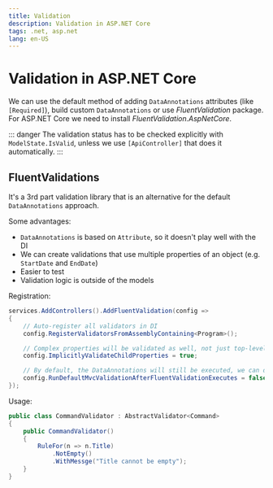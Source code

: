 ```yaml
---
title: Validation
description: Validation in ASP.NET Core
tags: .net, asp.net
lang: en-US
---
```


# Validation in ASP.NET Core

We can use the default method of adding `DataAnnotations` attributes (like
`[Required]`), build custom `DataAnnotations` or use *FluentValidation* package.
For ASP.NET Core we need to install *FluentValidation.AspNetCore*.

::: danger
The validation status has to be checked explicitly with `ModelState.IsValid`,
unless we use `[ApiController]` that does it automatically.
:::


## FluentValidations

It's a 3rd part validation library that is an alternative for the default
`DataAnnotations` approach.

Some advantages:

- `DataAnnotations` is based on `Attribute`, so it doesn't play well with the DI
- We can create validations that use multiple properties of an object (e.g.
  `StartDate` and `EndDate`)
- Easier to test
- Validation logic is outside of the models

Registration:

```csharp
services.AddControllers().AddFluentValidation(config =>
{
    // Auto-register all validators in DI
    config.RegisterValidatorsFromAssemblyContaining<Program>();

    // Complex properties will be validated as well, not just top-level properties
    config.ImplicitlyValidateChildProperties = true;

    // By default, the DataAnnotations will still be executed, we can disable it
    config.RunDefaultMvcValidationAfterFluentValidationExecutes = false;
});
```

Usage:

```csharp
public class CommandValidator : AbstractValidator<Command>
{
    public CommandValidator()
    {
        RuleFor(n => n.Title)
            .NotEmpty()
            .WithMessge("Title cannot be empty");
    }
}
```